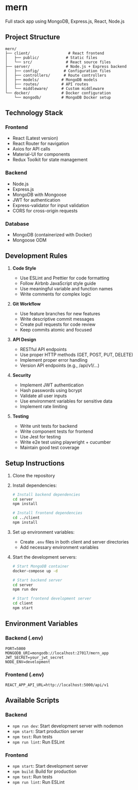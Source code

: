 # mern
Full stack app using MongoDB, Express.js, React, Node.js


## Project Structure

```
mern/
├── client/                 # React frontend
│   ├── public/            # Static files
│   └── src/               # React source files
├── server/                # Node.js + Express backend
│   ├── config/           # Configuration files
│   ├── controllers/      # Route controllers
│   ├── models/          # MongoDB models
│   ├── routes/          # API routes
│   └── middleware/      # Custom middleware
└── docker/              # Docker configuration
    └── mongodb/         # MongoDB Docker setup
```

## Technology Stack

### Frontend
- React (Latest version)
- React Router for navigation
- Axios for API calls
- Material-UI for components
- Redux Toolkit for state management

### Backend
- Node.js
- Express.js
- MongoDB with Mongoose
- JWT for authentication
- Express-validator for input validation
- CORS for cross-origin requests

### Database
- MongoDB (containerized with Docker)
- Mongoose ODM


## Development Rules

1. **Code Style**
   - Use ESLint and Prettier for code formatting
   - Follow Airbnb JavaScript style guide
   - Use meaningful variable and function names
   - Write comments for complex logic

2. **Git Workflow**
   - Use feature branches for new features
   - Write descriptive commit messages
   - Create pull requests for code review
   - Keep commits atomic and focused

3. **API Design**
   - RESTful API endpoints
   - Use proper HTTP methods (GET, POST, PUT, DELETE)
   - Implement proper error handling
   - Version API endpoints (e.g., /api/v1/...)

4. **Security**
   - Implement JWT authentication
   - Hash passwords using bcrypt
   - Validate all user inputs
   - Use environment variables for sensitive data
   - Implement rate limiting

5. **Testing**
   - Write unit tests for backend
   - Write component tests for frontend
   - Use Jest for testing
   - Write e2e test using playwright + cucumber
   - Maintain good test coverage

## Setup Instructions

1. Clone the repository
2. Install dependencies:
   ```bash
   # Install backend dependencies
   cd server
   npm install

   # Install frontend dependencies
   cd ../client
   npm install
   ```

3. Set up environment variables:
   - Create `.env` files in both client and server directories
   - Add necessary environment variables

4. Start the development servers:
   ```bash
   # Start MongoDB container
   docker-compose up -d

   # Start backend server
   cd server
   npm run dev

   # Start frontend development server
   cd client
   npm start
   ```

## Environment Variables

### Backend (.env)
```
PORT=5000
MONGODB_URI=mongodb://localhost:27017/mern_app
JWT_SECRET=your_jwt_secret
NODE_ENV=development
```

### Frontend (.env)
```
REACT_APP_API_URL=http://localhost:5000/api/v1
```

## Available Scripts

### Backend
- `npm run dev`: Start development server with nodemon
- `npm start`: Start production server
- `npm test`: Run tests
- `npm run lint`: Run ESLint

### Frontend
- `npm start`: Start development server
- `npm build`: Build for production
- `npm test`: Run tests
- `npm run lint`: Run ESLint

